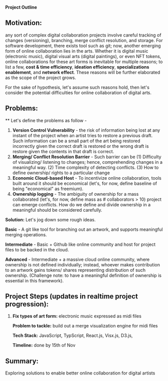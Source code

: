 **Project Outline**

## Motivation:

any sort of complex digital collaboration projects involve careful tracking of
changes (versioning), branching, merge conflict resolution, and storage. For software
development, there exists tool such as git; now, another emerging form of online collaboration
lies in the arts. Whether it is digital music (electronic music), digital visual arts
(digital paintings), or even NFT tokens, online collaborations for these art forms is
inevitable for multiple reasons; to list a few, **cost & time efficiency**, **ideation efficiency**,
**specializations enablement**, and **network effect**. These reasons will be further elaborated
as the scope of the project grows. 

For the sake of hypothesis, let's assume such reasons
hold, then let's consider the potential difficulties for online collaboration of digital arts.

## Problems:

** Let's define the problems as follow  -

1. **Version Control Vulnerability** - the risk of information being lost at any instant of
the project when an artist tries to restore a previous draft. Such information can be a
small part of the art being restored incorrectly given the correct draft is restored or
the wrong draft is restore given the contents in that draft is correct.
2. **Merging/ Conflict Resolution Barrier** - Such barrier can be (1) Difficulty of visualizing/
listening to changes; hence, comprehending changes in a meaningful way. (2) Time complexity of detecting conflicts. (3) How to define ownership/ rights to a particular change
3. **Economic Cloud-based Host** - To incentivize online collaboration, tools built around it should be economical (let's, for now, define baseline of being "economical" as freemium). 
4. **Ownership logging** - The ambiguity of ownership for a mass collaborated (let's, for now, define mass as # collaborators > 10) project can emerge conflicts. How do we define and divide ownership in a meaningful should be considered carefully. 

**Solution:** Let's jog down some rough ideas. 

**Basic** -  A git like tool for branching out an artwork, and supports meaningful merging operations. 

**Intermediate** -  Basic + Github like online community and host for project files to be backed in the cloud. 

**Advanced** -  Intermediate + a massive cloud online community, where ownership is not defined individually; instead, whoever makes contribution to an artwork gains tokens/ shares representing distribution of such ownership. (Challenge note: to have a meaningful definition of ownership is essential in this framework). 

## Project Steps (updates in realtime project progression):

1. **Fix types of art form:** electronic music expressed as midi files
    
    **Problem to tackle:** build out a merge visualization engine for midi files 
    
    **Tech Stack:** JavaScript, TypScript, React.js, Visx.js, D3.js, 

    
    **Timeline:** done by 15th of Nov
    

## Summary:

Exploring solutions to enable better online collaboration for digital artists
